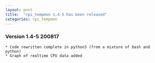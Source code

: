 ```yaml
---
layout: post
title:  "rpi_tempmon 1.4-5 has been released"
categories: rpi_tempmon
---
```



### Version 1.4-5 200817
	* Code rewritten complete in python3 (from a mixture of bash and python)
	* Graph of realtime CPU data added
